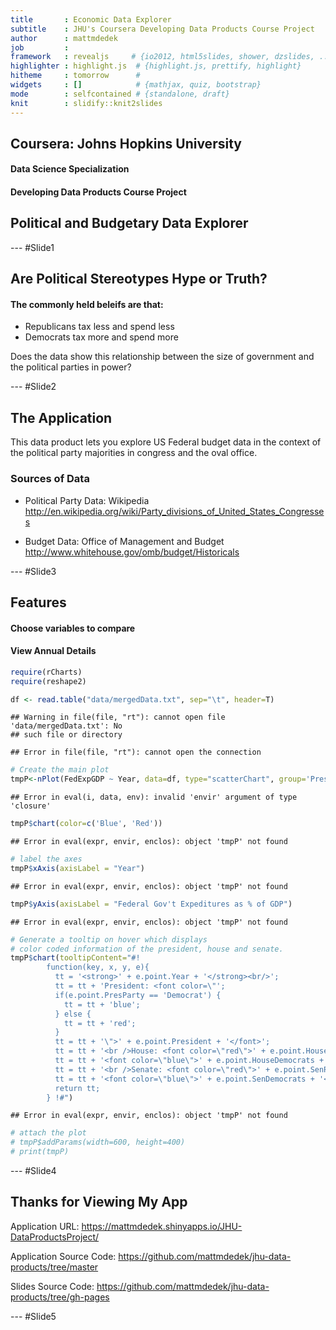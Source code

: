 ```yaml
---
title       : Economic Data Explorer
subtitle    : JHU's Coursera Developing Data Products Course Project
author      : mattmdedek
job         : 
framework   : revealjs     # {io2012, html5slides, shower, dzslides, ...}
highlighter : highlight.js  # {highlight.js, prettify, highlight}
hitheme     : tomorrow      # 
widgets     : []            # {mathjax, quiz, bootstrap}
mode        : selfcontained # {standalone, draft}
knit        : slidify::knit2slides
---
```


## Coursera: Johns Hopkins University

#### Data Science Specialization

#### Developing Data Products Course Project

## Political and Budgetary Data Explorer

--- #Slide1

## Are Political Stereotypes Hype or Truth?

#### The commonly held beleifs are that:

* Republicans tax less and spend less
* Democrats tax more and spend more


Does the data show this relationship between the size of government and the political parties in power?

--- #Slide2

## The Application

This data product lets you explore US Federal budget data
in the context of the political party majorities in congress and
the oval office.

### Sources of Data

* Political Party Data: Wikipedia
http://en.wikipedia.org/wiki/Party_divisions_of_United_States_Congresses

* Budget Data: Office of Management and Budget
http://www.whitehouse.gov/omb/budget/Historicals

--- #Slide3

## Features

#### Choose variables to compare

#### View Annual Details


```r
require(rCharts)
require(reshape2)

df <- read.table("data/mergedData.txt", sep="\t", header=T)
```

```
## Warning in file(file, "rt"): cannot open file 'data/mergedData.txt': No
## such file or directory
```

```
## Error in file(file, "rt"): cannot open the connection
```

```r
# Create the main plot
tmpP<-nPlot(FedExpGDP ~ Year, data=df, type="scatterChart", group='PresParty')
```

```
## Error in eval(i, data, env): invalid 'envir' argument of type 'closure'
```

```r
tmpP$chart(color=c('Blue', 'Red'))
```

```
## Error in eval(expr, envir, enclos): object 'tmpP' not found
```

```r
# label the axes
tmpP$xAxis(axisLabel = "Year")
```

```
## Error in eval(expr, envir, enclos): object 'tmpP' not found
```

```r
tmpP$yAxis(axisLabel = "Federal Gov't Expeditures as % of GDP")
```

```
## Error in eval(expr, envir, enclos): object 'tmpP' not found
```

```r
# Generate a tooltip on hover which displays
# color coded information of the president, house and senate.
tmpP$chart(tooltipContent="#!
        function(key, x, y, e){
          tt = '<strong>' + e.point.Year + '</strong><br/>';
          tt = tt + 'President: <font color=\"';
          if(e.point.PresParty == 'Democrat') {
            tt = tt + 'blue';
          } else {
            tt = tt + 'red';
          }
          tt = tt + '\">' + e.point.President + '</font>';
          tt = tt + '<br />House: <font color=\"red\">' + e.point.HouseRepublicans + '</font> / ';
          tt = tt + '<font color=\"blue\">' + e.point.HouseDemocrats + '</font>';
          tt = tt + '<br />Senate: <font color=\"red\">' + e.point.SenRepublicans + '</font> / ';
          tt = tt + '<font color=\"blue\">' + e.point.SenDemocrats + '</font>';
          return tt;
        } !#")
```

```
## Error in eval(expr, envir, enclos): object 'tmpP' not found
```

```r
# attach the plot
# tmpP$addParams(width=600, height=400)
# print(tmpP)
```

--- #Slide4

## Thanks for Viewing My App

Application URL:
https://mattmdedek.shinyapps.io/JHU-DataProductsProject/

Application Source Code:
https://github.com/mattmdedek/jhu-data-products/tree/master

Slides Source Code:
https://github.com/mattmdedek/jhu-data-products/tree/gh-pages

--- #Slide5


